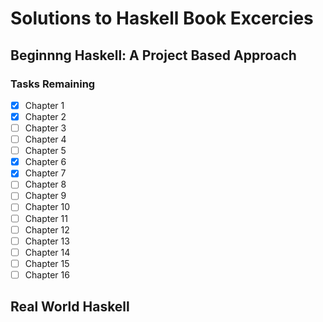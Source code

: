 # Solutions to Haskell Book Excercies

## Beginnng Haskell: A Project Based Approach

### Tasks Remaining
  - [x] Chapter 1
  - [x] Chapter 2
  - [ ] Chapter 3
  - [ ] Chapter 4
  - [ ] Chapter 5
  - [x] Chapter 6
  - [x] Chapter 7
  - [ ] Chapter 8 
  - [ ] Chapter 9
  - [ ] Chapter 10
  - [ ] Chapter 11
  - [ ] Chapter 12
  - [ ] Chapter 13
  - [ ] Chapter 14
  - [ ] Chapter 15
  - [ ] Chapter 16

## Real World Haskell

